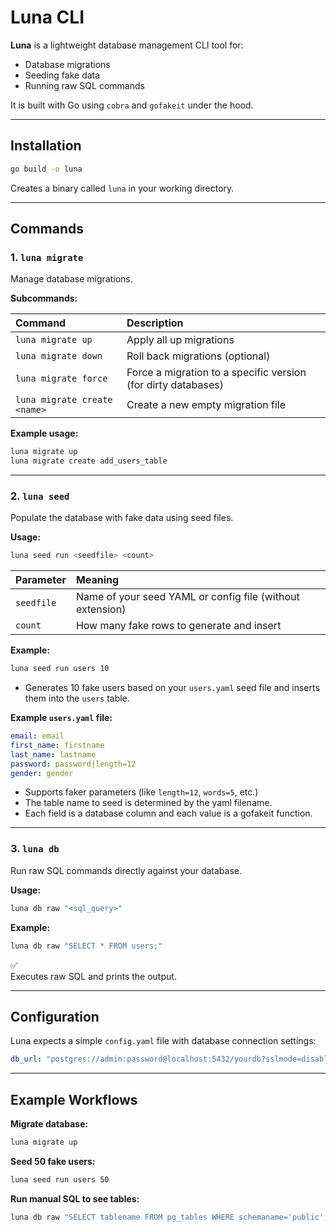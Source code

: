 # Luna CLI

**Luna** is a lightweight database management CLI tool for:

- Database migrations
- Seeding fake data
- Running raw SQL commands

It is built with Go using `cobra` and `gofakeit` under the hood.

---

## Installation

```bash
go build -o luna
```

Creates a binary called `luna` in your working directory.

---

## Commands

### 1. `luna migrate`

Manage database migrations.

**Subcommands:**

| Command | Description |
|:--------|:------------|
| `luna migrate up` | Apply all up migrations |
| `luna migrate down` | Roll back migrations (optional) |
| `luna migrate force` | Force a migration to a specific version (for dirty databases) |
| `luna migrate create <name>` | Create a new empty migration file |

**Example usage:**

```bash
luna migrate up
luna migrate create add_users_table
```

---

### 2. `luna seed`

Populate the database with fake data using seed files.

**Usage:**

```bash
luna seed run <seedfile> <count>
```

| Parameter | Meaning |
|:----------|:--------|
| `seedfile` | Name of your seed YAML or config file (without extension) |
| `count` | How many fake rows to generate and insert |

**Example:**

```bash
luna seed run users 10
```

 
* Generates 10 fake users based on your `users.yaml` seed file and inserts them into the `users` table.

**Example `users.yaml` file:**

```yaml
email: email
first_name: firstname
last_name: lastname
password: password|length=12
gender: gender
```

* Supports faker parameters (like `length=12`, `words=5`, etc.)
* The table name to seed is determined by the yaml filename.
* Each field is a database column and each value is a gofakeit function.
---

### 3. `luna db`

Run raw SQL commands directly against your database.

**Usage:**

```bash
luna db raw "<sql_query>"
```

**Example:**

```bash
luna db raw "SELECT * FROM users;"
```

✅  
Executes raw SQL and prints the output.

---

## Configuration

Luna expects a simple `config.yaml` file with database connection settings:

```yaml
db_url: "postgres://admin:password@localhost:5432/yourdb?sslmode=disable"
```

---

## Example Workflows

**Migrate database:**

```bash
luna migrate up
```

**Seed 50 fake users:**

```bash
luna seed run users 50
```

**Run manual SQL to see tables:**

```bash
luna db raw "SELECT tablename FROM pg_tables WHERE schemaname='public';"
```


